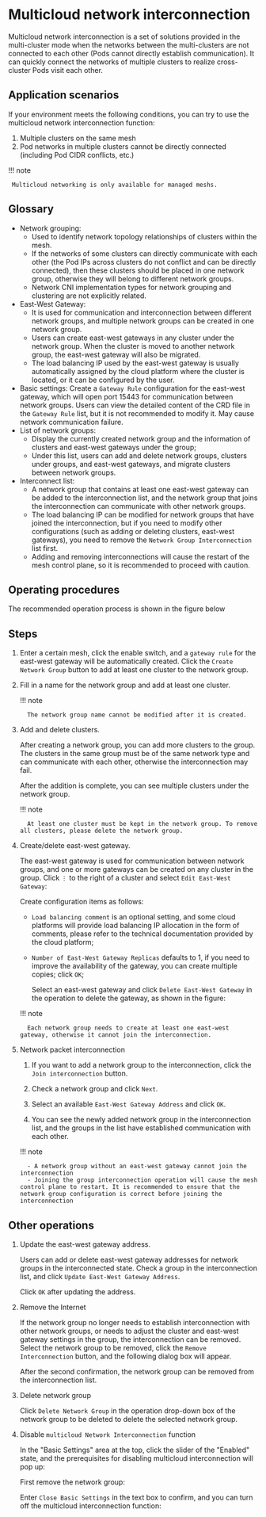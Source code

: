 # Multicloud network interconnection

Multicloud network interconnection is a set of solutions provided in the multi-cluster mode when the networks between the multi-clusters are not connected to each other (Pods cannot directly establish communication). It can quickly connect the networks of multiple clusters to realize cross-cluster Pods visit each other.

## Application scenarios

If your environment meets the following conditions, you can try to use the multicloud network interconnection function:

1. Multiple clusters on the same mesh
2. Pod networks in multiple clusters cannot be directly connected (including Pod CIDR conflicts, etc.)

!!! note

     Multicloud networking is only available for managed meshs.

## Glossary

- Network grouping:
     - Used to identify network topology relationships of clusters within the mesh.
     - If the networks of some clusters can directly communicate with each other (the Pod IPs across clusters do not conflict and can be directly connected), then these clusters should be placed in one network group, otherwise they will belong to different network groups.
     - Network CNI implementation types for network grouping and clustering are not explicitly related.
- East-West Gateway:
     - It is used for communication and interconnection between different network groups, and multiple network groups can be created in one network group.
     - Users can create east-west gateways in any cluster under the network group. When the cluster is moved to another network group, the east-west gateway will also be migrated.
     - The load balancing IP used by the east-west gateway is usually automatically assigned by the cloud platform where the cluster is located, or it can be configured by the user.
- Basic settings: Create a `Gateway Rule` configuration for the east-west gateway, which will open port 15443 for communication between network groups. Users can view the detailed content of the CRD file in the `Gateway Rule` list, but it is not recommended to modify it. May cause network communication failure.
- List of network groups:
     - Display the currently created network group and the information of clusters and east-west gateways under the group;
     - Under this list, users can add and delete network groups, clusters under groups, and east-west gateways, and migrate clusters between network groups.
- Interconnect list:
     - A network group that contains at least one east-west gateway can be added to the interconnection list, and the network group that joins the interconnection can communicate with other network groups.
     - The load balancing IP can be modified for network groups that have joined the interconnection, but if you need to modify other configurations (such as adding or deleting clusters, east-west gateways), you need to remove the `Network Group Interconnection` list first.
     - Adding and removing interconnections will cause the restart of the mesh control plane, so it is recommended to proceed with caution.

## Operating procedures

The recommended operation process is shown in the figure below


## Steps

1. Enter a certain mesh, click the enable switch, and a `gateway rule` for the east-west gateway will be automatically created. Click the `Create Network Group` button to add at least one cluster to the network group.


1. Fill in a name for the network group and add at least one cluster.

     !!! note

         The network group name cannot be modified after it is created.

1. Add and delete clusters.

     After creating a network group, you can add more clusters to the group. The clusters in the same group must be of the same network type and can communicate with each other, otherwise the interconnection may fail.


     After the addition is complete, you can see multiple clusters under the network group.


     !!! note

         At least one cluster must be kept in the network group. To remove all clusters, please delete the network group.

1. Create/delete east-west gateway.

     The east-west gateway is used for communication between network groups, and one or more gateways can be created on any cluster in the group. Click `⋮` to the right of a cluster and select `Edit East-West Gateway`:


     Create configuration items as follows:

     - `Load balancing comment` is an optional setting, and some cloud platforms will provide load balancing IP allocation in the form of comments, please refer to the technical documentation provided by the cloud platform;
     - `Number of East-West Gateway Replicas` defaults to 1, if you need to improve the availability of the gateway, you can create multiple copies; click `OK`;


         Select an east-west gateway and click `Delete East-West Gateway` in the operation to delete the gateway, as shown in the figure:


     !!! note

         Each network group needs to create at least one east-west gateway, otherwise it cannot join the interconnection.

1. Network packet interconnection

     1. If you want to add a network group to the interconnection, click the `Join interconnection` button.

     1. Check a network group and click `Next`.

     1. Select an available `East-West Gateway Address` and click `OK`.

     1. You can see the newly added network group in the interconnection list, and the groups in the list have established communication with each other.

     !!! note

         - A network group without an east-west gateway cannot join the interconnection
         - Joining the group interconnection operation will cause the mesh control plane to restart. It is recommended to ensure that the network group configuration is correct before joining the interconnection

## Other operations

1. Update the east-west gateway address.

     Users can add or delete east-west gateway addresses for network groups in the interconnected state. Check a group in the interconnection list, and click `Update East-West Gateway Address`.

     Click `OK` after updating the address.

1. Remove the Internet

     If the network group no longer needs to establish interconnection with other network groups, or needs to adjust the cluster and east-west gateway settings in the group, the interconnection can be removed.
     Select the network group to be removed, click the `Remove Interconnection` button, and the following dialog box will appear.

     After the second confirmation, the network group can be removed from the interconnection list.

1. Delete network group

     Click `Delete Network Group` in the operation drop-down box of the network group to be deleted to delete the selected network group.

1. Disable `multicloud Network Interconnection` function

     In the "Basic Settings" area at the top, click the slider of the "Enabled" state, and the prerequisites for disabling multicloud interconnection will pop up:


     First remove the network group:

     Enter `Close Basic Settings` in the text box to confirm, and you can turn off the multicloud interconnection function:
